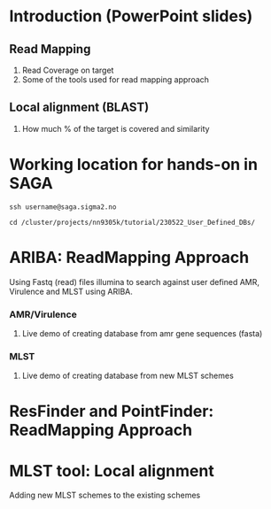 # Introduction (PowerPoint slides)
## Read Mapping
 1. Read Coverage on target
 2. Some of the tools used for read mapping approach

## Local alignment (BLAST)
 1. How much % of the target is covered and similarity 

# Working location for hands-on in SAGA

```
ssh username@saga.sigma2.no

cd /cluster/projects/nn9305k/tutorial/230522_User_Defined_DBs/
```

# ARIBA: ReadMapping Approach
Using Fastq (read) files illumina to search against user defined AMR, Virulence and MLST using ARIBA.

### AMR/Virulence
1. Live demo of creating database from amr gene sequences (fasta)



### MLST
1. Live demo of creating database from new MLST schemes 


# ResFinder and PointFinder: ReadMapping Approach


# MLST tool: Local alignment 
Adding new MLST schemes to the existing schemes

